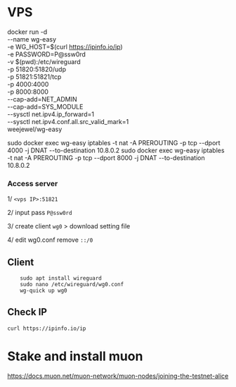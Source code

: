 # VPS

docker run -d \
  --name wg-easy \
  -e WG_HOST=$(curl https://ipinfo.io/ip) \
  -e PASSWORD=P@ssw0rd \
  -v $(pwd):/etc/wireguard \
  -p 51820:51820/udp \
  -p 51821:51821/tcp \
  -p 4000:4000 \
  -p 8000:8000 \
  --cap-add=NET_ADMIN \
  --cap-add=SYS_MODULE \
  --sysctl net.ipv4.ip_forward=1 \
  --sysctl net.ipv4.conf.all.src_valid_mark=1 \
  weejewel/wg-easy

sudo docker exec wg-easy iptables -t nat -A PREROUTING -p tcp --dport 4000 -j DNAT --to-destination 10.8.0.2
sudo docker exec wg-easy iptables -t nat -A PREROUTING -p tcp --dport 8000 -j DNAT --to-destination 10.8.0.2

### Access server
1/ `<vps IP>:51821`  

2/ input pass `P@ssw0rd`

3/ create client `wg0` > download setting file  

4/ edit wg0.conf remove `::/0`     

## Client
        sudo apt install wireguard
        sudo nano /etc/wireguard/wg0.conf
        wg-quick up wg0
## Check IP
    curl https://ipinfo.io/ip
# Stake and install muon

https://docs.muon.net/muon-network/muon-nodes/joining-the-testnet-alice